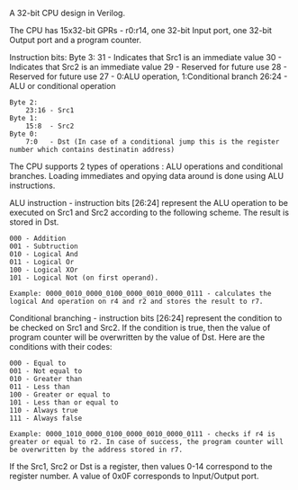 A 32-bit CPU design in Verilog.

The CPU has 15x32-bit GPRs - r0:r14, one 32-bit Input port, one 32-bit Output port and a program counter.

Instruction bits:
    Byte 3:
        31    - Indicates that Src1 is an immediate value
        30    - Indicates that Src2 is an immediate value
        29    - Reserved for future use
        28    - Reserved for future use
        27    - 0:ALU operation, 1:Conditional branch
        26:24 - ALU or conditional operation

    Byte 2:
        23:16 - Src1
    Byte 1:
        15:8  - Src2
    Byte 0:
        7:0   - Dst (In case of a conditional jump this is the register number which contains destinatin address)

The CPU supports 2 types of operations : ALU operations and conditional branches. Loading immediates and opying data around is done using ALU instructions.

ALU instruction - instruction bits [26:24] represent the ALU operation to be executed on Src1 and Src2 according to the following scheme. The result is stored in Dst.

    000 - Addition
    001 - Subtruction
    010 - Logical And
    011 - Logical Or
    100 - Logical XOr
    101 - Logical Not (on first operand).

    Example: 0000_0010_0000_0100_0000_0010_0000_0111 - calculates the logical And operation on r4 and r2 and stores the result to r7.

Conditional branching - instruction bits [26:24] represent the condition to be checked on Src1 and Src2. If the condition is true, then the value of program counter will be overwritten by the value of Dst. Here are the conditions with their codes:

    000 - Equal to 
    001 - Not equal to 
    010 - Greater than 
    011 - Less than 
    100 - Greater or equal to 
    101 - Less than or equal to 
    110 - Always true
    111 - Always false

    Example: 0000_1010_0000_0100_0000_0010_0000_0111 - checks if r4 is greater or equal to r2. In case of success, the program counter will be overwritten by the address stored in r7.

If the Src1, Src2 or Dst is a register, then values 0-14 correspond to the register number. A value of 0x0F corresponds to Input/Output port. 